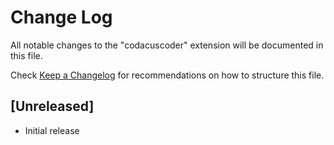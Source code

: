 # Change Log

All notable changes to the "codacuscoder" extension will be documented in this file.

Check [Keep a Changelog](http://keepachangelog.com/) for recommendations on how to structure this file.

## [Unreleased]

- Initial release